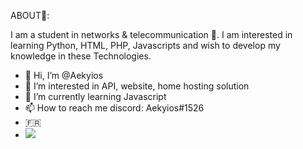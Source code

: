 ABOUT🧑:

I am a student in networks & telecommunication 🚀.
I am interested in learning Python, HTML, PHP, Javascripts and wish to develop my knowledge in these Technologies.


- 👋 Hi, I’m @Aekyios
- 👀 I’m interested in API, website, home hosting solution
- 🌱 I’m currently learning Javascript 
- 📫 How to reach me discord: Aekyios#1526
- 🇫🇷
- ![](https://visitor-badge.glitch.me/badge?page_id=Aekyios.Aekyios)
